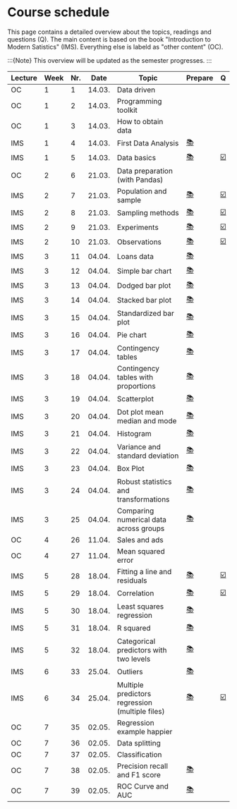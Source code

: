 # Course schedule

This page contains a detailed overview about the topics, readings and questions (Q). The main content is based on the book "Introduction to Modern Satistics" (IMS). Everything else is labeld as "other content" (OC).   

:::{Note}
This overview will be updated as the semester progresses.
:::

|	Lecture	|	Week	|	Nr.	|	Date	|	Topic	|	Prepare	|	Q	|
|	---	|	---	|	---	|	---	|	---	|	---	|	---	|
|	OC	|	1	|	1	|	14.03.	|	Data driven	|		|		|
|	OC	|	1	|	2	|	14.03.	|	Programming toolkit	|		|		|
|	OC	|	1	|	3	|	14.03.	|	How to obtain data	|		|		|
|	IMS	|	1	|	4	|	14.03.	|	First Data Analysis	|	[📚](https://openintro-ims.netlify.app/data-hello.html#case-study-stents-strokes)	|		|
|	IMS	|	1	|	5	|	14.03.	|	Data basics	|	[📚](https://openintro-ims.netlify.app/data-hello.html#data-basics)	|	[☑️](https://forms.gle/EJT7mcYgPi8drKgR9)	|
|	OC	|	2	|	6	|	21.03.	|	Data preparation (with Pandas)	|		|		|
|	IMS	|	2	|	7	|	21.03.	|	Population and sample	|	[📚](https://openintro-ims.netlify.app/data-design.html#data-design)	|	[☑️](https://forms.gle/qPYg55ncRyUGCqXH8)	|
|	IMS	|	2	|	8	|	21.03.	|	Sampling methods	|	[📚](https://openintro-ims.netlify.app/data-design.html#sampling-principles-strategies)	|	[☑️](https://forms.gle/SnQsTPKF5CRQ1Wa49)	|
|	IMS	|	2	|	9	|	21.03.	|	Experiments	|	[📚](https://openintro-ims.netlify.app/data-design.html#experiments)	|	[☑️](https://forms.gle/6Tu92Ez83XANW8Un6)	|
|	IMS	|	2	|	10	|	21.03.	|	Observations	|	[📚](https://openintro-ims.netlify.app/data-design.html#observational-studies)	|	[☑️](https://forms.gle/V36KmsTjeH2finms9)	|
|	IMS	|	3	|	11	|	04.04.	|	Loans data	|	[📚](https://openintro-ims.netlify.app/explore-categorical.html#explore-categorical)	|		|
|	IMS	|	3	|	12	|	04.04.	|	Simple bar chart	|	[📚](https://openintro-ims.netlify.app/explore-categorical.html#contingency-tables-and-bar-plots)	|		|
|	IMS	|	3	|	13	|	04.04.	|	Dodged bar plot	|	[📚](https://openintro-ims.netlify.app/explore-categorical.html#bar-plots-with-two-variables)	|		|
|	IMS	|	3	|	14	|	04.04.	|	Stacked bar plot	|	[📚](https://openintro-ims.netlify.app/explore-categorical.html#bar-plots-with-two-variables)	|		|
|	IMS	|	3	|	15	|	04.04.	|	Standardized bar plot	|	[📚](https://openintro-ims.netlify.app/explore-categorical.html#bar-plots-with-two-variables)	|		|
|	IMS	|	3	|	16	|	04.04.	|	Pie chart	|	[📚](https://openintro-ims.netlify.app/explore-categorical.html#pie-charts)	|		|
|	IMS	|	3	|	17	|	04.04.	|	Contingency tables	|	[📚](https://openintro-ims.netlify.app/explore-categorical.html#contingency-tables-and-bar-plots)	|		|
|	IMS	|	3	|	18	|	04.04.	|	Contingency tables with proportions	|	[📚](https://openintro-ims.netlify.app/explore-categorical.html#row-and-column-proportions)	|		|
|	IMS	|	3	|	19	|	04.04.	|	Scatterplot	|	[📚](https://openintro-ims.netlify.app/explore-numerical.html#scatterplots)	|		|
|	IMS	|	3	|	20	|	04.04.	|	Dot plot mean median and mode	|	[📚](https://openintro-ims.netlify.app/explore-numerical.html#dotplots)	|		|
|	IMS	|	3	|	21	|	04.04.	|	Histogram 	|	[📚](https://openintro-ims.netlify.app/explore-numerical.html#histograms)	|		|
|	IMS	|	3	|	22	|	04.04.	|	Variance and standard deviation	|	[📚](https://openintro-ims.netlify.app/explore-numerical.html#histograms)	|		|
|	IMS	|	3	|	23	|	04.04.	|	Box Plot	|	[📚](https://openintro-ims.netlify.app/explore-numerical.html#boxplots)	|		|
|	IMS	|	3	|	24	|	04.04.	|	Robust statistics and transformations	|	[📚](https://openintro-ims.netlify.app/explore-numerical.html#robust-statistics)	|		|
|	IMS	|	3	|	25	|	04.04.	|	Comparing numerical data across groups	|	[📚](https://openintro-ims.netlify.app/explore-categorical.html#comparing-numerical-data-across-groups)	|		|
|	OC	|	4	|	26	|	11.04.	|	Sales and ads 	|		|		|
|	OC	|	4	|	27	|	11.04.	|	Mean squared error	|		|		|
|	IMS	|	5	|	28	|	18.04.	|	Fitting a line and residuals	|	[📚](https://openintro-ims.netlify.app/model-slr.html#fit-line-res-cor)	|	[☑️](https://forms.gle/JFMXzjByDRGZtbDx8)	|
|	IMS	|	5	|	29	|	18.04.	|	Correlation	|	[📚](https://openintro-ims.netlify.app/model-slr.html#describing-linear-relationships-with-correlation)	|	[☑️](https://forms.gle/5ntV6z8yHk8g4qgZ8)	|
|	IMS	|	5	|	30	|	18.04.	|	Least squares regression	|	[📚](https://openintro-ims.netlify.app/model-slr.html#least-squares-regression)	|		|
|	IMS	|	5	|	31	|	18.04.	|	R squared	|	[📚](https://openintro-ims.netlify.app/model-slr.html#r-squared)	|		|
|	IMS	|	5	|	32	|	18.04.	|	Categorical predictors with two levels	|	[📚](https://openintro-ims.netlify.app/model-slr.html#categorical-predictor-two-levels)	|		|
|	IMS	|	6	|	33	|	25.04.	|	Outliers	|	[📚](https://openintro-ims.netlify.app/model-slr.html#outliers-in-regression)	|		|
|	IMS	|	6	|	34	|	25.04.	|	Multiple predictors regression (multiple files)	|	[📚](https://openintro-ims.netlify.app/model-mlr.html#model-mlr)	|	[☑️](https://forms.gle/wHPHMvbTDczNaQD97)	|
|	OC	|	7	|	35	|	02.05.	|	Regression example happier	|		|		|
|	OC	|	7	|	36	|	02.05.	|	Data splitting	|		|		|
|	OC	|	7	|	37	|	02.05.	|	Classification	|		|		|
|	OC	|	7	|	38	|	02.05.	|	Precision recall and F1 score	|	[📚](https://mlu-explain.github.io/precision-recall/)	|		|
|	OC	|	7	|	39	|	02.05.	|	ROC Curve and AUC	|	[📚](https://mlu-explain.github.io/roc-auc/)	|		|